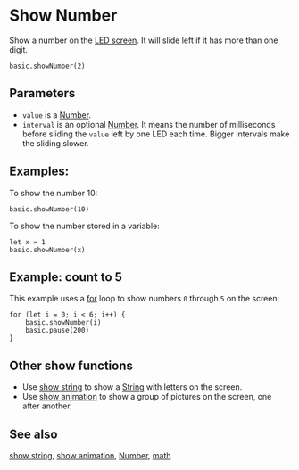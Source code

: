 # Show Number

Show a number on the [LED screen](/device/screen). It will slide left if it has more than one digit.

```sig
basic.showNumber(2)
```

## Parameters

* `value` is a [Number](/types/number).
* `interval` is an optional [Number](/types/number). It means the number of milliseconds before sliding the `value` left by one LED each time. Bigger intervals make the sliding slower.

## Examples:

To show the number 10:

```blocks
basic.showNumber(10)
```

To show the number stored in a variable:

```blocks
let x = 1
basic.showNumber(x)
```

## Example: count to 5

This example uses a [for](/blocks/loops/for) loop to show numbers ``0`` through ``5`` on the screen:

```blocks
for (let i = 0; i < 6; i++) {
    basic.showNumber(i)
    basic.pause(200)
}
```

## Other show functions

* Use [show string](/makecode-blockeditor/reference/basic/show-string) to show a [String](/types/string) with letters on the screen.
* Use [show animation](/makecode-blockeditor/reference/basic/show-animation) to show a group of pictures on the screen, one after another.

## See also

[show string](/makecode-blockeditor/reference/basic/show-string), [show animation](/makecode-blockeditor/reference/basic/show-animation), [Number](/types/number), [math](/blocks/math)

